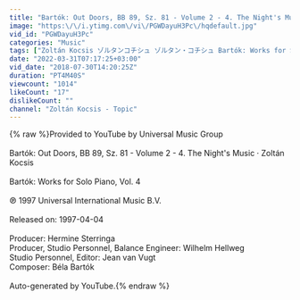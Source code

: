 ```yaml
---
title: "Bartók: Out Doors, BB 89, Sz. 81 - Volume 2 - 4. The Night's Music"
image: "https:\/\/i.ytimg.com\/vi\/PGWDayuH3Pc\/hqdefault.jpg"
vid_id: "PGWDayuH3Pc"
categories: "Music"
tags: ["Zoltán Kocsis ゾルタンコチシュ ゾルタン・コチシュ Bartók: Works for Solo Piano","Vol. 4 4. The Night's Music"]
date: "2022-03-31T07:17:25+03:00"
vid_date: "2018-07-30T14:20:25Z"
duration: "PT4M40S"
viewcount: "1014"
likeCount: "17"
dislikeCount: ""
channel: "Zoltán Kocsis - Topic"
---
```

{% raw %}Provided to YouTube by Universal Music Group<br /><br />Bartók: Out Doors, BB 89, Sz. 81 - Volume 2 - 4. The Night's Music · Zoltán Kocsis<br /><br />Bartók: Works for Solo Piano, Vol. 4<br /><br />℗ 1997 Universal International Music B.V.<br /><br />Released on: 1997-04-04<br /><br />Producer: Hermine Sterringa<br />Producer, Studio  Personnel, Balance  Engineer: Wilhelm Hellweg<br />Studio  Personnel, Editor: Jean van Vugt<br />Composer: Béla Bartók<br /><br />Auto-generated by YouTube.{% endraw %}
